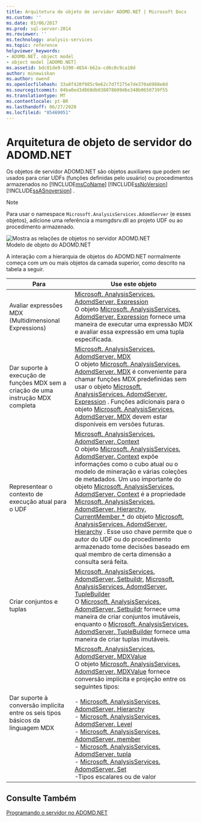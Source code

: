 ```yaml
---
title: Arquitetura de objeto de servidor ADOMD.NET | Microsoft Docs
ms.custom: ''
ms.date: 03/06/2017
ms.prod: sql-server-2014
ms.reviewer: ''
ms.technology: analysis-services
ms.topic: reference
helpviewer_keywords:
- ADOMD.NET, object model
- object model [ADOMD.NET]
ms.assetid: bdc81de9-b390-4654-b62a-cd6c0c9ca10d
author: minewiskan
ms.author: owend
ms.openlocfilehash: 33a8f420f985c9e62c7d7f275e7de370a6988e8d
ms.sourcegitcommit: 04ba0ed3d860db038078609d6e348b0650739f55
ms.translationtype: MT
ms.contentlocale: pt-BR
ms.lasthandoff: 06/27/2020
ms.locfileid: "85469051"
---
```

# <a name="adomdnet-server-object-architecture"></a>Arquitetura de objeto de servidor do ADOMD.NET
  Os objetos de servidor ADOMD.NET são objetos auxiliares que podem ser usados para criar UDFs (funções definidas pelo usuário) ou procedimentos armazenados no [!INCLUDE[msCoName](../../includes/msconame-md.md)] [!INCLUDE[ssNoVersion](../../includes/ssnoversion-md.md)] [!INCLUDE[ssASnoversion](../../includes/ssasnoversion-md.md)] .  
  
> [!NOTE]  
>  Para usar o namespace `Microsoft.AnalysisServices.AdomdServer` (e esses objetos), adicione uma referência a msmgdsrv.dll ao projeto UDF ou ao procedimento armazenado.  
  
 ![Mostra as relações de objetos no servidor ADOMD.NET](../../analysis-services/dev-guide/media/adomdnetserverobjectmodel.gif "Mostra as relações de objetos no servidor ADOMD.NET")  
Modelo de objeto do ADOMD.NET  
  
 A interação com a hierarquia de objetos do ADOMD.NET normalmente começa com um ou mais objetos da camada superior, como descrito na tabela a seguir.  
  
|Para|Use este objeto|  
|--------|---------------------|  
|Avaliar expressões MDX (Multidimensional Expressions)|[Microsoft. AnalysisServices. AdomdServer. Expression](/previous-versions/sql/sql-server-2014/ms143609(v=sql.120))<br /> O objeto [Microsoft. AnalysisServices. AdomdServer. Expression](/previous-versions/sql/sql-server-2014/ms143609(v=sql.120)) fornece uma maneira de executar uma expressão MDX e avaliar essa expressão em uma tupla especificada.|  
|Dar suporte à execução de funções MDX sem a criação de uma instrução MDX completa|[Microsoft. AnalysisServices. AdomdServer. MDX](/previous-versions/sql/sql-server-2014/ms143616(v=sql.120))<br /> O objeto [Microsoft. AnalysisServices. AdomdServer. MDX](/previous-versions/sql/sql-server-2014/ms143616(v=sql.120)) é conveniente para chamar funções MDX predefinidas sem usar o objeto [Microsoft. AnalysisServices. AdomdServer. Expression](/previous-versions/sql/sql-server-2014/ms143609(v=sql.120)) . Funções adicionais para o objeto [Microsoft. AnalysisServices. AdomdServer. MDX](/previous-versions/sql/sql-server-2014/ms143616(v=sql.120)) devem estar disponíveis em versões futuras.|  
|Representear o contexto de execução atual para o UDF|[Microsoft. AnalysisServices. AdomdServer. Context](/previous-versions/sql/sql-server-2014/ms143353(v=sql.120))<br /> O objeto [Microsoft. AnalysisServices. AdomdServer. Context](/previous-versions/sql/sql-server-2014/ms143353(v=sql.120)) expõe informações como o cubo atual ou o modelo de mineração e várias coleções de metadados. Um uso importante do objeto [Microsoft. AnalysisServices. AdomdServer. Context](/previous-versions/sql/sql-server-2014/ms143353(v=sql.120)) é a propriedade [Microsoft. AnalysisServices. AdomdServer. Hierarchy. CurrentMember *](/previous-versions/sql/sql-server-2014/ms137044(v=sql.120)) do objeto [Microsoft. AnalysisServices. AdomdServer. Hierarchy](/previous-versions/sql/sql-server-2014/ms143578(v=sql.120)) . Esse uso chave permite que o autor do UDF ou do procedimento armazenado tome decisões baseado em qual membro de certa dimensão a consulta será feita.|  
|Criar conjuntos e tuplas|[Microsoft. AnalysisServices. AdomdServer. Setbuildr](/previous-versions/sql/sql-server-2014/ms144510(v=sql.120)), [Microsoft. AnalysisServices. AdomdServer. TupleBuilder](/previous-versions/sql/sql-server-2014/ms145407(v=sql.120))<br /> O [Microsoft. AnalysisServices. AdomdServer. Setbuildr](/previous-versions/sql/sql-server-2014/ms144510(v=sql.120)) fornece uma maneira de criar conjuntos imutáveis, enquanto o [Microsoft. AnalysisServices. AdomdServer. TupleBuilder](/previous-versions/sql/sql-server-2014/ms145407(v=sql.120)) fornece uma maneira de criar tuplas imutáveis.|  
|Dar suporte à conversão implícita entre os seis tipos básicos da linguagem MDX|[Microsoft. AnalysisServices. AdomdServer. MDXValue](/previous-versions/sql/sql-server-2014/ms143573(v=sql.120))<br /> O objeto [Microsoft. AnalysisServices. AdomdServer. MDXValue](/previous-versions/sql/sql-server-2014/ms143573(v=sql.120)) fornece conversão implícita e projeção entre os seguintes tipos:<br /><br /> -   [Microsoft. AnalysisServices. AdomdServer. Hierarchy](/previous-versions/sql/sql-server-2014/ms143578(v=sql.120))<br />-   [Microsoft. AnalysisServices. AdomdServer. Level](/previous-versions/sql/sql-server-2014/ms143581(v=sql.120))<br />-   [Microsoft. AnalysisServices. AdomdServer. member](/previous-versions/sql/sql-server-2014/ms143820(v=sql.120))<br />-   [Microsoft. AnalysisServices. AdomdServer. tupla](/previous-versions/sql/sql-server-2014/ms145330(v=sql.120))<br />-   [Microsoft. AnalysisServices. AdomdServer. Set](/previous-versions/sql/sql-server-2014/ms144530(v=sql.120))<br />-Tipos escalares ou de valor|  
  
## <a name="see-also"></a>Consulte Também  
 [Programando o servidor no ADOMD.NET](https://docs.microsoft.com/bi-reference/adomd/multidimensional-models-adomd-net-server/adomd-net-server-programming)  
  
  
